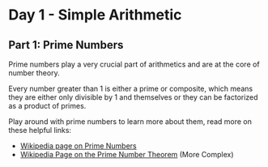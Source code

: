 # Day 1 - Simple Arithmetic
## Part 1: Prime Numbers
Prime numbers play a very crucial part of arithmetics and are at the core of number theory.

Every number greater than 1 is either a prime or composite, which means they are either only divisible by 1 and themselves or they can be factorized as a product of primes.

Play around with prime numbers to learn more about them, read more on these helpful links:
 - [Wikipedia page on Prime Numbers](https://en.wikipedia.org/wiki/Prime_number)
 - [Wikipedia Page on the Prime Number Theorem](https://en.wikipedia.org/wiki/Prime_number_theorem) (More Complex)
